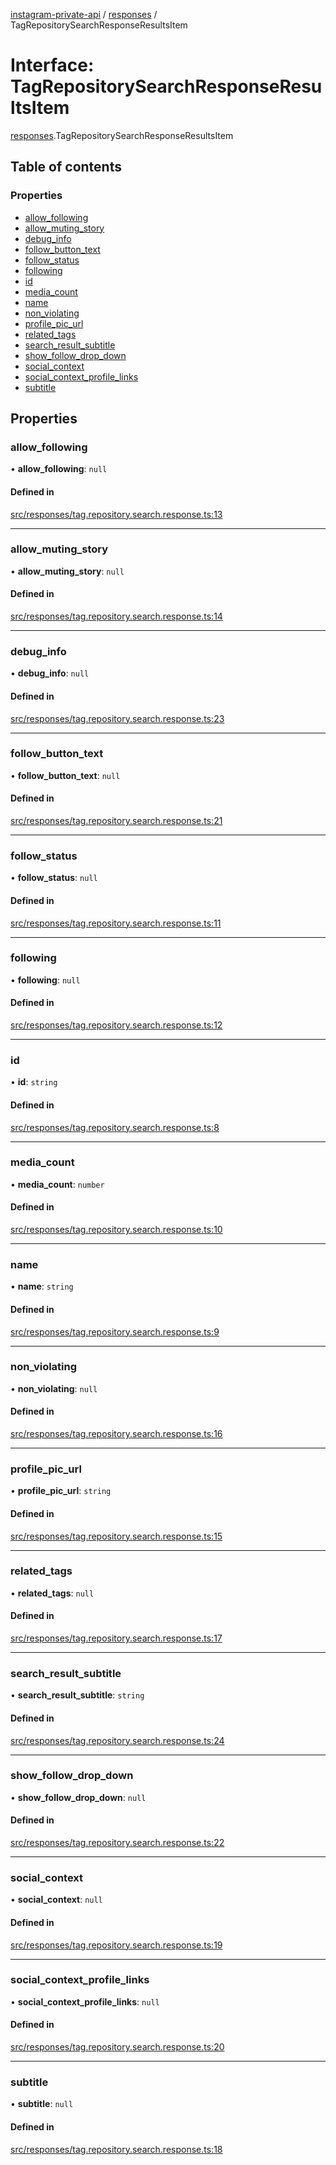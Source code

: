 [instagram-private-api](../../README.md) / [responses](../../modules/responses.md) / TagRepositorySearchResponseResultsItem

# Interface: TagRepositorySearchResponseResultsItem

[responses](../../modules/responses.md).TagRepositorySearchResponseResultsItem

## Table of contents

### Properties

- [allow\_following](TagRepositorySearchResponseResultsItem.md#allow_following)
- [allow\_muting\_story](TagRepositorySearchResponseResultsItem.md#allow_muting_story)
- [debug\_info](TagRepositorySearchResponseResultsItem.md#debug_info)
- [follow\_button\_text](TagRepositorySearchResponseResultsItem.md#follow_button_text)
- [follow\_status](TagRepositorySearchResponseResultsItem.md#follow_status)
- [following](TagRepositorySearchResponseResultsItem.md#following)
- [id](TagRepositorySearchResponseResultsItem.md#id)
- [media\_count](TagRepositorySearchResponseResultsItem.md#media_count)
- [name](TagRepositorySearchResponseResultsItem.md#name)
- [non\_violating](TagRepositorySearchResponseResultsItem.md#non_violating)
- [profile\_pic\_url](TagRepositorySearchResponseResultsItem.md#profile_pic_url)
- [related\_tags](TagRepositorySearchResponseResultsItem.md#related_tags)
- [search\_result\_subtitle](TagRepositorySearchResponseResultsItem.md#search_result_subtitle)
- [show\_follow\_drop\_down](TagRepositorySearchResponseResultsItem.md#show_follow_drop_down)
- [social\_context](TagRepositorySearchResponseResultsItem.md#social_context)
- [social\_context\_profile\_links](TagRepositorySearchResponseResultsItem.md#social_context_profile_links)
- [subtitle](TagRepositorySearchResponseResultsItem.md#subtitle)

## Properties

### allow\_following

• **allow\_following**: ``null``

#### Defined in

[src/responses/tag.repository.search.response.ts:13](https://github.com/Nerixyz/instagram-private-api/blob/b3351b9/src/responses/tag.repository.search.response.ts#L13)

___

### allow\_muting\_story

• **allow\_muting\_story**: ``null``

#### Defined in

[src/responses/tag.repository.search.response.ts:14](https://github.com/Nerixyz/instagram-private-api/blob/b3351b9/src/responses/tag.repository.search.response.ts#L14)

___

### debug\_info

• **debug\_info**: ``null``

#### Defined in

[src/responses/tag.repository.search.response.ts:23](https://github.com/Nerixyz/instagram-private-api/blob/b3351b9/src/responses/tag.repository.search.response.ts#L23)

___

### follow\_button\_text

• **follow\_button\_text**: ``null``

#### Defined in

[src/responses/tag.repository.search.response.ts:21](https://github.com/Nerixyz/instagram-private-api/blob/b3351b9/src/responses/tag.repository.search.response.ts#L21)

___

### follow\_status

• **follow\_status**: ``null``

#### Defined in

[src/responses/tag.repository.search.response.ts:11](https://github.com/Nerixyz/instagram-private-api/blob/b3351b9/src/responses/tag.repository.search.response.ts#L11)

___

### following

• **following**: ``null``

#### Defined in

[src/responses/tag.repository.search.response.ts:12](https://github.com/Nerixyz/instagram-private-api/blob/b3351b9/src/responses/tag.repository.search.response.ts#L12)

___

### id

• **id**: `string`

#### Defined in

[src/responses/tag.repository.search.response.ts:8](https://github.com/Nerixyz/instagram-private-api/blob/b3351b9/src/responses/tag.repository.search.response.ts#L8)

___

### media\_count

• **media\_count**: `number`

#### Defined in

[src/responses/tag.repository.search.response.ts:10](https://github.com/Nerixyz/instagram-private-api/blob/b3351b9/src/responses/tag.repository.search.response.ts#L10)

___

### name

• **name**: `string`

#### Defined in

[src/responses/tag.repository.search.response.ts:9](https://github.com/Nerixyz/instagram-private-api/blob/b3351b9/src/responses/tag.repository.search.response.ts#L9)

___

### non\_violating

• **non\_violating**: ``null``

#### Defined in

[src/responses/tag.repository.search.response.ts:16](https://github.com/Nerixyz/instagram-private-api/blob/b3351b9/src/responses/tag.repository.search.response.ts#L16)

___

### profile\_pic\_url

• **profile\_pic\_url**: `string`

#### Defined in

[src/responses/tag.repository.search.response.ts:15](https://github.com/Nerixyz/instagram-private-api/blob/b3351b9/src/responses/tag.repository.search.response.ts#L15)

___

### related\_tags

• **related\_tags**: ``null``

#### Defined in

[src/responses/tag.repository.search.response.ts:17](https://github.com/Nerixyz/instagram-private-api/blob/b3351b9/src/responses/tag.repository.search.response.ts#L17)

___

### search\_result\_subtitle

• **search\_result\_subtitle**: `string`

#### Defined in

[src/responses/tag.repository.search.response.ts:24](https://github.com/Nerixyz/instagram-private-api/blob/b3351b9/src/responses/tag.repository.search.response.ts#L24)

___

### show\_follow\_drop\_down

• **show\_follow\_drop\_down**: ``null``

#### Defined in

[src/responses/tag.repository.search.response.ts:22](https://github.com/Nerixyz/instagram-private-api/blob/b3351b9/src/responses/tag.repository.search.response.ts#L22)

___

### social\_context

• **social\_context**: ``null``

#### Defined in

[src/responses/tag.repository.search.response.ts:19](https://github.com/Nerixyz/instagram-private-api/blob/b3351b9/src/responses/tag.repository.search.response.ts#L19)

___

### social\_context\_profile\_links

• **social\_context\_profile\_links**: ``null``

#### Defined in

[src/responses/tag.repository.search.response.ts:20](https://github.com/Nerixyz/instagram-private-api/blob/b3351b9/src/responses/tag.repository.search.response.ts#L20)

___

### subtitle

• **subtitle**: ``null``

#### Defined in

[src/responses/tag.repository.search.response.ts:18](https://github.com/Nerixyz/instagram-private-api/blob/b3351b9/src/responses/tag.repository.search.response.ts#L18)
